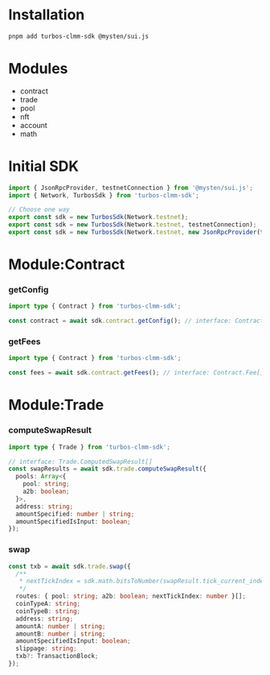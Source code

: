 # Installation

```bash
pnpm add turbos-clmm-sdk @mysten/sui.js
```

# Modules

- contract
- trade
- pool
- nft
- account
- math

# Initial SDK

```typescript
import { JsonRpcProvider, testnetConnection } from '@mysten/sui.js';
import { Network, TurbosSdk } from 'turbos-clmm-sdk';

// Choose one way
export const sdk = new TurbosSdk(Network.testnet);
export const sdk = new TurbosSdk(Network.testnet, testnetConnection);
export const sdk = new TurbosSdk(Network.testnet, new JsonRpcProvider(testnetConnection));
```

# Module:Contract

### getConfig

```typescript
import type { Contract } from 'turbos-clmm-sdk';

const contract = await sdk.contract.getConfig(); // interface: Contract.Config
```

### getFees

```typescript
import type { Contract } from 'turbos-clmm-sdk';

const fees = await sdk.contract.getFees(); // interface: Contract.Fee[]
```

# Module:Trade

### computeSwapResult

```typescript
import type { Trade } from 'turbos-clmm-sdk';

// interface: Trade.ComputedSwapResult[]
const swapResults = await sdk.trade.computeSwapResult({
  pools: Array<{
    pool: string;
    a2b: boolean;
  }>,
  address: string;
  amountSpecified: number | string;
  amountSpecifiedIsInput: boolean;
});
```

### swap

```typescript
const txb = await sdk.trade.swap({
  /**
   * nextTickIndex = sdk.math.bitsToNumber(swapResult.tick_current_index.bits)
   */
  routes: { pool: string; a2b: boolean; nextTickIndex: number }[];
  coinTypeA: string;
  coinTypeB: string;
  address: string;
  amountA: number | string;
  amountB: number | string;
  amountSpecifiedIsInput: boolean;
  slippage: string;
  txb?: TransactionBlock;
});
```
